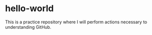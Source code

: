 # hello-world
This is a practice repository where I will perform actions necessary to understanding GitHub.
